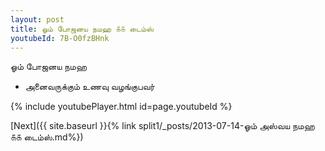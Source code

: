 ```yaml
---
layout: post
title: ஓம் போஜனய நமஹ ௧௧ டைம்ஸ்
youtubeId: 7B-O0fzBHnk
---
```

 
 
 ஓம் போஜனய நமஹ  
 
 -  அனைவருக்கும் உணவு வழங்குபவர் 
 
  
 
  
 
 
 
 
 
 


{% include youtubePlayer.html id=page.youtubeId %}
 
[Next]({{ site.baseurl }}{% link  split1/_posts/2013-07-14-ஓம் அஸ்வய நமஹ ௧௧ டைம்ஸ்.md%})
 
